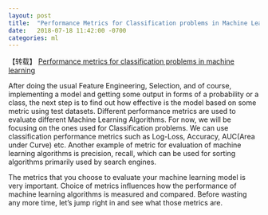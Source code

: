 ```yaml
---
layout: post
title:  "Performance Metrics for Classification problems in Machine Learning"
date:   2018-07-18 11:42:00 -0700
categories: ml
---
```

【转载】
[Performance metrics for classification problems in machine learning](https://medium.com/greyatom/performance-metrics-for-classification-problems-in-machine-learning-part-i-b085d432082b)

After doing the usual Feature Engineering, Selection, and of course, implementing a model and getting some output in forms of a probability or a class, the next step is to find out how effective is the model based on some metric using test datasets. Different performance metrics are used to evaluate different Machine Learning Algorithms. For now, we will be focusing on the ones used for Classification problems. We can use classification performance metrics such as Log-Loss, Accuracy, AUC(Area under Curve) etc. Another example of metric for evaluation of machine learning algorithms is precision, recall, which can be used for sorting algorithms primarily used by search engines.


The metrics that you choose to evaluate your machine learning model is very important. Choice of metrics influences how the performance of machine learning algorithms is measured and compared. Before wasting any more time, let’s jump right in and see what those metrics are.

